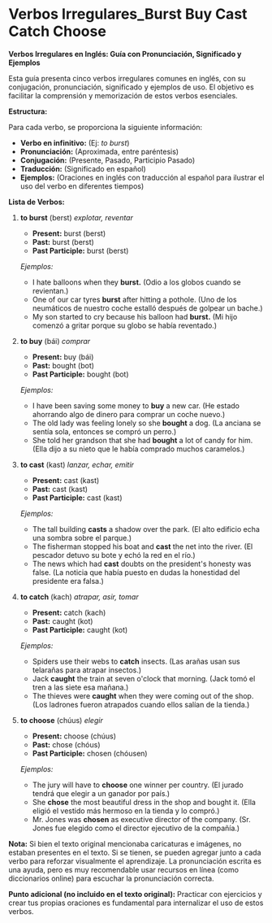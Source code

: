 # Verbos Irregulares_Burst Buy Cast Catch Choose



**Verbos Irregulares en Inglés: Guía con Pronunciación, Significado y Ejemplos**

Esta guía presenta cinco verbos irregulares comunes en inglés, con su conjugación, pronunciación, significado y ejemplos de uso.  El objetivo es facilitar la comprensión y memorización de estos verbos esenciales.

**Estructura:**

Para cada verbo, se proporciona la siguiente información:

*   **Verbo en infinitivo:** (Ej: *to burst*)
*   **Pronunciación:** (Aproximada, entre paréntesis)
*   **Conjugación:** (Presente, Pasado, Participio Pasado)
*   **Traducción:** (Significado en español)
*   **Ejemplos:** (Oraciones en inglés con traducción al español para ilustrar el uso del verbo en diferentes tiempos)

**Lista de Verbos:**

1.  **to burst** (berst)    *explotar, reventar*

    *   **Present:** burst (berst)
    *   **Past:** burst (berst)
    *   **Past Participle:** burst (berst)

    *Ejemplos:*

    *   I hate balloons when they **burst.** (Odio a los globos cuando se revientan.)
    *   One of our car tyres **burst** after hitting a pothole. (Uno de los neumáticos de nuestro coche estalló después de golpear un bache.)
    *   My son started to cry because his balloon had **burst.** (Mi hijo comenzó a gritar porque su globo se había reventado.)

2.  **to buy** (bái)    *comprar*

    *   **Present:** buy (bái)
    *   **Past:** bought (bot)
    *   **Past Participle:** bought (bot)

    *Ejemplos:*

    *   I have been saving some money to **buy** a new car. (He estado ahorrando algo de dinero para comprar un coche nuevo.)
    *   The old lady was feeling lonely so she **bought** a dog. (La anciana se sentía sola, entonces se compró un perro.)
    *   She told her grandson that she had **bought** a lot of candy for him. (Ella dijo a su nieto que le había comprado muchos caramelos.)

3.  **to cast** (kast)    *lanzar, echar, emitir*

    *   **Present:** cast (kast)
    *   **Past:** cast (kast)
    *   **Past Participle:** cast (kast)

    *Ejemplos:*

    *   The tall building **casts** a shadow over the park. (El alto edificio echa una sombra sobre el parque.)
    *   The fisherman stopped his boat and **cast** the net into the river. (El pescador detuvo su bote y echó la red en el río.)
    *   The news which had **cast** doubts on the president's honesty was false. (La noticia que había puesto en dudas la honestidad del presidente era falsa.)

4.  **to catch** (kach)    *atrapar, asir, tomar*

    *   **Present:** catch (kach)
    *   **Past:** caught (kot)
    *   **Past Participle:** caught (kot)

    *Ejemplos:*

    *   Spiders use their webs to **catch** insects. (Las arañas usan sus telarañas para atrapar insectos.)
    *   Jack **caught** the train at seven o'clock that morning. (Jack tomó el tren a las siete esa mañana.)
    *   The thieves were **caught** when they were coming out of the shop. (Los ladrones fueron atrapados cuando ellos salían de la tienda.)

5.  **to choose** (chúus)    *elegir*

    *   **Present:** choose (chúus)
    *   **Past:** chose (chóus)
    *   **Past Participle:** chosen (chóusen)

    *Ejemplos:*

    *   The jury will have to **choose** one winner per country. (El jurado tendrá que elegir a un ganador por país.)
    *   She **chose** the most beautiful dress in the shop and bought it. (Ella eligió el vestido más hermoso en la tienda y lo compró.)
    *   Mr. Jones was **chosen** as executive director of the company. (Sr. Jones fue elegido como el director ejecutivo de la compañía.)

**Nota:** Si bien el texto original mencionaba caricaturas e imágenes,  no estaban presentes en el texto. Si se tienen, se pueden agregar junto a cada verbo para reforzar visualmente el aprendizaje. La pronunciación escrita es una ayuda, pero es muy recomendable usar recursos en línea (como diccionarios online) para escuchar la pronunciación correcta.

**Punto adicional (no incluido en el texto original):**  Practicar con ejercicios y crear tus propias oraciones es fundamental para internalizar el uso de estos verbos.
